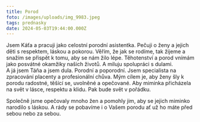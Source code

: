 ```yaml
---
title: Porod
foto: /images/uploads/img_9983.jpeg
tags: prednasky
date: 2024-05-03T19:44:00.000Z
---
```

Jsem Káťa a pracuji jako celostní porodní asistentka. Pečuji o ženy a jejich děti s respektem, láskou a pokorou. Věřím, že jak se rodíme, tak žijeme a snažím se přispět k tomu, aby se nám žilo lépe. Těhotenství a porod vnímám jako posvátné okamžiky našich životů. A miluju spolupráci s dulami.\
A já jsem Táňa a jsem dula. Porodní a poporodní. Jsem specialista na zpracování placenty a profesionální chůva. Mým cílem je, aby ženy šly k porodu radostné, těšící se, uvolněné a opečované. Aby miminka přicházela na svět v lásce, respektu a klidu. Pak bude svět v pořádku.

Společně jsme opečovaly mnoho žen a pomohly jim, aby se jejich miminko narodilo s láskou. A rády se pobavíme i o Vašem porodu ať už ho máte před sebou nebo za sebou.
